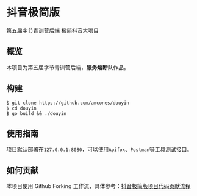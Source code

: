 # 抖音极简版
第五届字节青训营后端 极简抖音大项目
## 概览
本项目为第五届字节青训营后端，**服务熔断**队作品。
## 构建
```shell
$ git clone https://github.com/amcones/douyin
$ cd douyin
$ go build && ./douyin
```
## 使用指南
项目默认部署在`127.0.0.1:8080`，可以使用`Apifox`、`Postman`等工具测试接口。
## 如何贡献
本项目使用 Github Forking 工作流，具体参考：[抖音极简版项目代码贡献流程](./docs/zh-CN/Contribute.md)